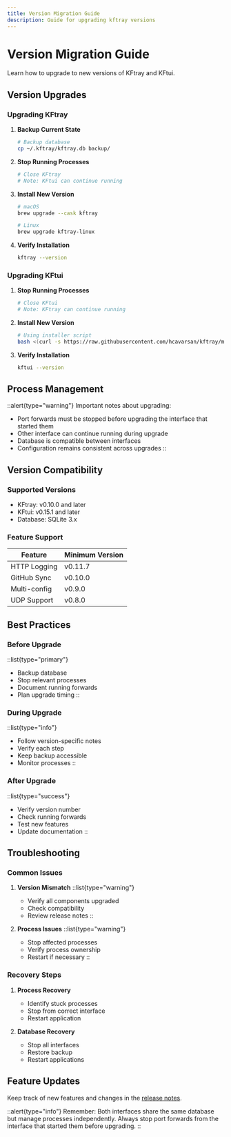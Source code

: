 ```yaml
---
title: Version Migration Guide
description: Guide for upgrading kftray versions
---
```


# Version Migration Guide

Learn how to upgrade to new versions of KFtray and KFtui.

## Version Upgrades

### Upgrading KFtray

1. **Backup Current State**
   ```bash
   # Backup database
   cp ~/.kftray/kftray.db backup/
   ```

2. **Stop Running Processes**
   ```bash
   # Close KFtray
   # Note: KFtui can continue running
   ```

3. **Install New Version**
   ```bash
   # macOS
   brew upgrade --cask kftray

   # Linux
   brew upgrade kftray-linux
   ```

4. **Verify Installation**
   ```bash
   kftray --version
   ```

### Upgrading KFtui

1. **Stop Running Processes**
   ```bash
   # Close KFtui
   # Note: KFtray can continue running
   ```

2. **Install New Version**
   ```bash
   # Using installer script
   bash <(curl -s https://raw.githubusercontent.com/hcavarsan/kftray/main/hacks/kftui_installer.sh)
   ```

3. **Verify Installation**
   ```bash
   kftui --version
   ```

## Process Management

::alert{type="warning"}
Important notes about upgrading:
- Port forwards must be stopped before upgrading the interface that started them
- Other interface can continue running during upgrade
- Database is compatible between interfaces
- Configuration remains consistent across upgrades
::

## Version Compatibility

### Supported Versions
- KFtray: v0.10.0 and later
- KFtui: v0.15.1 and later
- Database: SQLite 3.x

### Feature Support
| Feature | Minimum Version |
|---------|----------------|
| HTTP Logging | v0.11.7 |
| GitHub Sync | v0.10.0 |
| Multi-config | v0.9.0 |
| UDP Support | v0.8.0 |

## Best Practices

### Before Upgrade
::list{type="primary"}
- Backup database
- Stop relevant processes
- Document running forwards
- Plan upgrade timing
::

### During Upgrade
::list{type="info"}
- Follow version-specific notes
- Verify each step
- Keep backup accessible
- Monitor processes
::

### After Upgrade
::list{type="success"}
- Verify version number
- Check running forwards
- Test new features
- Update documentation
::

## Troubleshooting

### Common Issues

1. **Version Mismatch**
   ::list{type="warning"}
   - Verify all components upgraded
   - Check compatibility
   - Review release notes
   ::

2. **Process Issues**
   ::list{type="warning"}
   - Stop affected processes
   - Verify process ownership
   - Restart if necessary
   ::

### Recovery Steps

1. **Process Recovery**
   - Identify stuck processes
   - Stop from correct interface
   - Restart application

2. **Database Recovery**
   - Stop all interfaces
   - Restore backup
   - Restart applications

## Feature Updates

Keep track of new features and changes in the [release notes](https://github.com/hcavarsan/kftray/releases).

::alert{type="info"}
Remember: Both interfaces share the same database but manage processes independently. Always stop port forwards from the interface that started them before upgrading.
::
